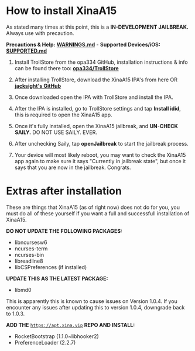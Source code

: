 # How to install XinaA15
As stated many times at this point, this is a **IN-DEVELOPMENT JAILBREAK.** Always use with precaution.

**Precautions & Help:** [**WARNINGS.md**](https://github.com/NotDarkn/XinaA15/blob/main/WARNINGS.md) - **Supported Devices/iOS:** [**SUPPORTED.md**](https://github.com/NotDarkn/XinaA15/blob/main/SUPPORTED.md)

1. Install TrollStore from the opa334 GitHub, installation instructions & info can be found there too: [**opa334/TrollStore**](https://github.com/opa334/TrollStore)

2. After installing TrollStore, download the XinaA15 IPA's from here OR [**jacksight's GitHub**](https://github.com/jacksight/xina520_official_jailbreak/releases)

3. Once downloaded open the IPA with TrollStore and install the IPA.

4. After the IPA is installed, go to TrollStore settings and tap **Install idid**, this is required to open the XinaA15 app.

5. Once it's fully installed, open the XinaA15 jailbreak, and **UN-CHECK SAILY.** DO NOT USE SAILY. EVER.

6. After unchecking Saily, tap **openJailbreak** to start the jailbreak process.

7. Your device will most likely reboot, you may want to check the XinaA15 app again to make sure it says "Currently in jailbreak state", but once it says that you are now in the jailbreak. Congrats.

# Extras after installation
These are things that XinaA15 (as of right now) does not do for you, you must do all of these yourself if you want a full and successfull installation of XinaA15.

**DO NOT UPDATE THE FOLLOWING PACKAGES:**
- libncursesw6
- ncurses-term
- ncurses-bin
- libreadline8
- libCSPreferences (if installed)

**UPDATE THIS AS THE LATEST PACKAGE:**
- libmd0 

This is apparently this is known to cause issues on Version 1.0.4. If you encounter any issues after updating this to version 1.0.4, downgrade back to 1.0.3.  

**ADD THE** [`https://apt.xina.vip`](https://apt.xina.vip) **REPO AND INSTALL:**
- RocketBootstrap (1.1.0~libhooker2)
- PreferenceLoader (2.2.7)
